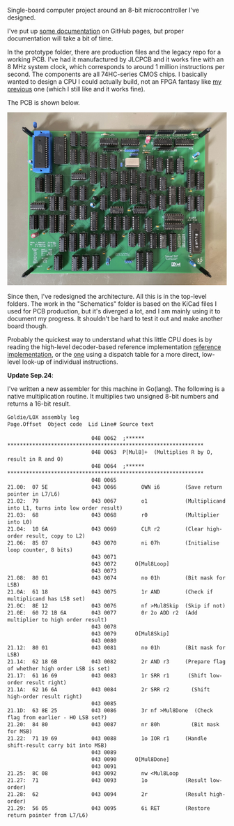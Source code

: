 Single-board computer project around an 8-bit microcontroller I've designed.

I've put up [some documentation](https://dosflange.github.io/Myth/) on GitHub pages, but proper documentation will take a bit of time.

In the prototype folder, there are production files and the legacy repo for a working PCB. I've had it manufactured by JLCPCB and it works fine with an 8 MHz system clock, which corresponds to around 1 million instructions per second. The components are all 74HC-series CMOS chips. I basically wanted to design a CPU I could actually build, not an FPGA fantasy like
[my previous](https://github.com/Dosflange/Paver)
one (which I still like and it works fine).

The PCB is shown below.

![CPU board](https://github.com/Dosflange/Myth/blob/main/Controller-Board_abu.jpg)

Since then, I've redesigned the architecture. All this is in the top-level folders.
The work in the "Schematics" folder is based on the KiCad files I used for PCB production, but it's diverged a lot, and I am mainly using it to document my progress. It shouldn't be hard to test it out and make another board though.

Probably the quickest way to understand what this little CPU does is by reading the high-level decoder-based
reference implementation [reference implementation](https://github.com/Dosflange/Myth/blob/main/Dev/src/clox/myth.h),
or the [one](https://github.com/Dosflange/Myth/blob/main/Dev/src/clox/vtable.c) using a dispatch table for a more direct, low-level look-up of individual instructions.

__Update Sep.24__:

I've written a new assembler for this machine in Go(lang). The following is a native multiplication routine. It multiplies two unsigned 8-bit numbers and returns a 16-bit result.

```
Goldie/LOX assembly log
Page.Offset  Object code  Lid Line# Source text

                           048 0062  ;****** ***************************************************************
                           048 0063  P[Mul8]+  (Multiplies R by O, result in R and O)
                           048 0064  ;****** ***************************************************************
                           048 0065  
21.00:  07 5E              043 0066        OWN i6        (Save return pointer in L7/L6)
21.02:  79                 043 0067        o1            (Multiplicand into L1, turns into low order result)
21.03:  68                 043 0068        r0            (Multiplier into L0)
21.04:  10 6A              043 0069        CLR r2        (Clear high-order result, copy to L2)
21.06:  85 07              043 0070        ni 07h        (Initialise loop counter, 8 bits)
                           043 0071  
                           043 0072      O[Mul8Loop]
                           043 0073   
21.08:  80 01              043 0074        no 01h        (Bit mask for LSB)
21.0A:  61 18              043 0075        1r AND        (Check if multiplicand has LSB set)
21.0C:  8E 12              043 0076        nf >Mul8Skip  (Skip if not)
21.0E:  60 72 1B 6A        043 0077        0r 2o ADD r2  (Add multiplier to high order result)
                           043 0078  
                           043 0079      O[Mul8Skip]
                           043 0080  
21.12:  80 01              043 0081        no 01h        (Bit mask for LSB)
21.14:  62 18 6B           043 0082        2r AND r3     (Prepare flag of whether high order LSB is set)
21.17:  61 16 69           043 0083        1r SRR r1      (Shift low-order result right)
21.1A:  62 16 6A           043 0084        2r SRR r2       (Shift high-order result right)
                           043 0085  
21.1D:  63 8E 25           043 0086        3r nf >Mul8Done  (Check flag from earlier - HO LSB set?)
21.20:  84 80              043 0087        nr 80h          (Bit mask for MSB)
21.22:  71 19 69           043 0088        1o IOR r1     (Handle shift-result carry bit into MSB)
                           043 0089  
                           043 0090      O[Mul8Done]
                           043 0091  
21.25:  8C 08              043 0092        nw <Mul8Loop
21.27:  71                 043 0093        1o            (Result low-order)
21.28:  62                 043 0094        2r            (Result high-order)
21.29:  56 05              043 0095        6i RET        (Restore return pointer from L7/L6)
```


